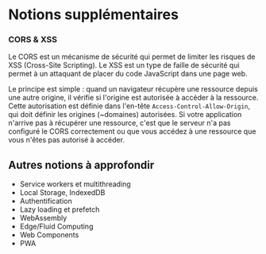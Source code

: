# Notions supplémentaires

### CORS & XSS

Le CORS est un mécanisme de sécurité qui permet de limiter les risques de XSS (Cross-Site Scripting).
Le XSS est un type de faille de sécurité qui permet à un attaquant de placer du code JavaScript dans une page web.

Le principe est simple : quand un navigateur récupère une ressource depuis une autre origine, il vérifie si l'origine est autorisée à accéder à la ressource. Cette autorisation est définie dans l'en-tête `Access-Control-Allow-Origin`, qui doit définir les origines (~domaines) autorisées.
Si votre application n'arrive pas à récupérer une ressource, c'est que le serveur n'a pas configuré le CORS correctement ou que vous accédez à une ressource que vous n'êtes pas autorisé à accéder.

## Autres notions à approfondir

- Service workers et multithreading
- Local Storage, IndexedDB
- Authentification
- Lazy loading et prefetch
- WebAssembly
- Edge/Fluid Computing
- Web Components
- PWA
